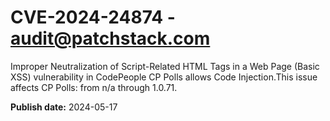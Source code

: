 # CVE-2024-24874 - audit@patchstack.com

Improper Neutralization of Script-Related HTML Tags in a Web Page (Basic XSS) vulnerability in CodePeople CP Polls allows Code Injection.This issue affects CP Polls: from n/a through 1.0.71.

**Publish date:** 2024-05-17
